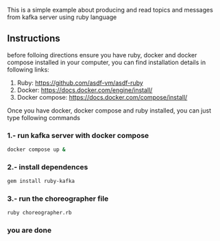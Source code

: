 This is a simple example about producing and read topics and messages from kafka server using ruby language

## Instructions

before folloing directions ensure you have ruby, docker and docker compose installed in your computer, you can find installation details in following links:

1. Ruby: https://github.com/asdf-vm/asdf-ruby
2. Docker: https://docs.docker.com/engine/install/
3. Docker compose: https://docs.docker.com/compose/install/

Once you have docker, docker compose and ruby installed, you can just type following commands

### 1.- run kafka server with docker compose

```bash
docker compose up &
```

### 2.- install dependences

```bash
gem install ruby-kafka
```

### 3.- run the choreographer file

```bash
ruby choreographer.rb
```

### you are done
